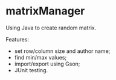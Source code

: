 # matrixManager
Using Java to create random matrix.

Features:
  * set row/column size and author name;
  * find min/max values;
  * import/export using Gson;
  * JUnit testing. 
